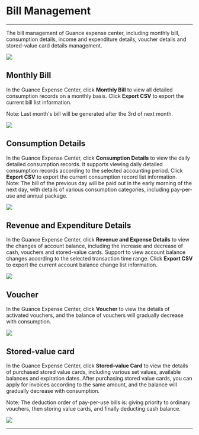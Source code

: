 # Bill Management
---

The bill management of Guance expense center, including monthly bill, consumption details, income and expenditure details, voucher details and stored-value card details management.

![](../img/10.price_7.png)

## Monthly Bill

In the Guance Expense Center, click **Monthly Bill** to view all detailed consumption records on a monthly basis. Click **Export CSV** to export the current bill list information.

Note: Last month's bill will be generated after the 3rd of next month. 

![](../img/10.price_8.png)

## Consumption Details

In the Guance Expense Center, click **Consumption Details** to view the daily detailed consumption records. It supports viewing daily detailed consumption records according to the selected accounting period. Click **Export CSV** to export the current consumption record list information. <br/> Note: The bill of the previous day will be paid out in the early morning of the next day, with details of various consumption categories, including pay-per-use and annual package.

![](../img/10.price_9.png)

## Revenue and Expenditure Details

In the Guance Expense Center, click **Revenue and Expense Details** to view the changes of account balance, including the increase and decrease of cash, vouchers and stored-value cards. Support to view account balance changes according to the selected transaction time range. Click **Export CSV** to export the current account balance change list information.

![](../img/10.price_10.png)

## Voucher

In the Guance Expense Center, click **Voucher** to view the details of activated vouchers, and the balance of vouchers will gradually decrease with consumption.

![](../img/10.price_11.png)

## Stored-value card

In the Guance Expense Center, click **Stored-value Card** to view the details of purchased stored value cards, including various set values, available balances and expiration dates. After purchasing stored value cards, you can apply for invoices according to the same amount, and the balance will gradually decrease with consumption.

Note: The deduction order of pay-per-use bills is: giving priority to ordinary vouchers, then storing value cards, and finally deducting cash balance.

![](../img/10.price_12.png)


---

